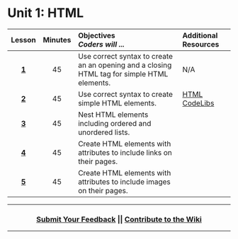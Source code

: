 # Unit 1: HTML
|Lesson|Minutes|Objectives <br> *Coders will ...*|Additional Resources|
|:-------:|:-------:|:-------|:-------|
|[**1**](https://docs.google.com/presentation/d/1iKh3Rg0uAVKg_g81fbAvkgjok9AZ_mH8TKibdUU8EB0/edit)|45| Use correct syntax to create an an opening and a closing HTML tag for simple HTML elements. |N/A|
|[**2**](https://docs.google.com/presentation/d/1_VAGhNfZhzMtk8HWzAzcjdwuIjb7dGP5X4ILeb1dOQQ/edit)|45|Use correct syntax to create simple HTML elements. |[HTML CodeLibs](https://popcode.org/?snapshot=e472dd10-5ff3-4e29-9f0d-e0de0c405c44)|
|[**3**](https://docs.google.com/presentation/d/1C7X7_FbyEUvW1eEzzyzbVy5vbgFetUETtBwQAFTWLYU/edit)|45|Nest HTML elements including ordered and unordered lists.|
|[**4**](https://docs.google.com/presentation/d/1QVwdnO1UMALF1OwtzpyEHfTx8rhh8qdFNZlTHvBHTdw/edit)|45| Create HTML elements with attributes to include links on their pages.|
|[**5**](https://docs.google.com/presentation/d/1cF_Avc1mdKHvoh2oFPkq4xMmGTVCfvWBSm88f_JIIZs/edit)|45| Create HTML elements with attributes to include images on their pages.|


----
<h3 align="center"><a href="https://docs.google.com/forms/d/e/1FAIpQLSeLpI-m6UKvIxk97F8R1iidFRaYXJ3dfcUuIjx2Pz0WMfO1SA/viewform">Submit Your Feedback</a> || <a href="https://github.com/ScriptEdcurriculum/curriculum18-19/wiki">Contribute to the Wiki</a> </h3>

----
